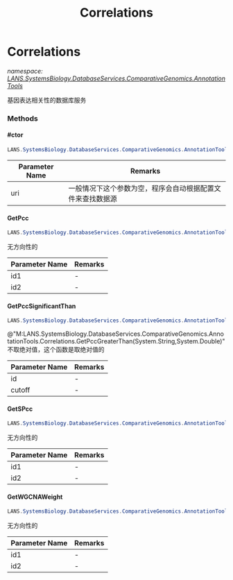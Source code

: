 ﻿---
title: Correlations
---

# Correlations
_namespace: [LANS.SystemsBiology.DatabaseServices.ComparativeGenomics.AnnotationTools](N-LANS.SystemsBiology.DatabaseServices.ComparativeGenomics.AnnotationTools.html)_

基因表达相关性的数据库服务

### Methods

#### #ctor
```csharp
LANS.SystemsBiology.DatabaseServices.ComparativeGenomics.AnnotationTools.Correlations.#ctor(Oracle.LinuxCompatibility.MySQL.ConnectionUri)
```


|Parameter Name|Remarks|
|--------------|-------|
|uri|一般情况下这个参数为空，程序会自动根据配置文件来查找数据源|


#### GetPcc
```csharp
LANS.SystemsBiology.DatabaseServices.ComparativeGenomics.AnnotationTools.Correlations.GetPcc(System.String,System.String)
```
无方向性的

|Parameter Name|Remarks|
|--------------|-------|
|id1|-|
|id2|-|


#### GetPccSignificantThan
```csharp
LANS.SystemsBiology.DatabaseServices.ComparativeGenomics.AnnotationTools.Correlations.GetPccSignificantThan(System.String,System.Double)
```
@"M:LANS.SystemsBiology.DatabaseServices.ComparativeGenomics.AnnotationTools.Correlations.GetPccGreaterThan(System.String,System.Double)"不取绝对值，这个函数是取绝对值的

|Parameter Name|Remarks|
|--------------|-------|
|id|-|
|cutoff|-|


#### GetSPcc
```csharp
LANS.SystemsBiology.DatabaseServices.ComparativeGenomics.AnnotationTools.Correlations.GetSPcc(System.String,System.String)
```
无方向性的

|Parameter Name|Remarks|
|--------------|-------|
|id1|-|
|id2|-|


#### GetWGCNAWeight
```csharp
LANS.SystemsBiology.DatabaseServices.ComparativeGenomics.AnnotationTools.Correlations.GetWGCNAWeight(System.String,System.String)
```
无方向性的

|Parameter Name|Remarks|
|--------------|-------|
|id1|-|
|id2|-|





